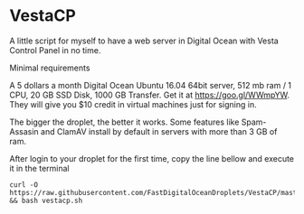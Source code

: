 # VestaCP
A little script for myself to have a web server in Digital Ocean with Vesta Control Panel in no time.

Minimal requirements

A 5 dollars a month Digital Ocean Ubuntu 16.04 64bit server, 512 mb ram / 1 CPU, 20 GB SSD Disk, 1000 GB Transfer.
Get it at https://goo.gl/WWmpYW. They will give you $10 credit in virtual machines just for signing in.

The bigger the droplet, the better it works. Some features like Spam-Assasin and ClamAV install by default in servers with more than 3 GB of ram.

After login to your droplet for the first time, copy the line bellow and execute it in the terminal

    curl -O https://raw.githubusercontent.com/FastDigitalOceanDroplets/VestaCP/master/vestacp.sh && bash vestacp.sh
